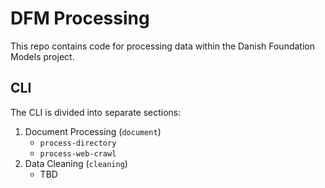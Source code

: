 # DFM Processing

This repo contains code for processing data within the Danish Foundation Models project.

## CLI

The CLI is divided into separate sections:

1) Document Processing (`document`)
    - `process-directory`
    - `process-web-crawl`
2) Data Cleaning (`cleaning`)
    - TBD
